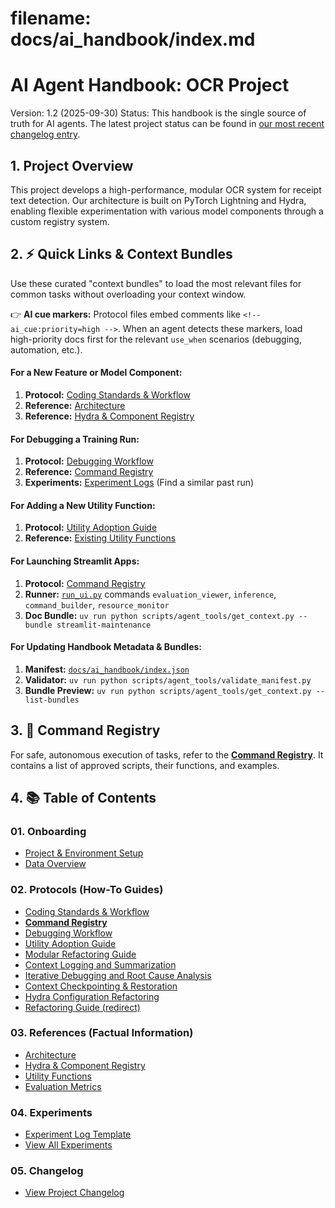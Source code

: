 # **filename: docs/ai_handbook/index.md**

# **AI Agent Handbook: OCR Project**

Version: 1.2 (2025-09-30)
Status: This handbook is the single source of truth for AI agents. The latest project status can be found in [our most recent changelog entry](./05_changelog/2025-09-29_legacy-ui-cleanup.md).

## **1. Project Overview**

This project develops a high-performance, modular OCR system for receipt text detection. Our architecture is built on PyTorch Lightning and Hydra, enabling flexible experimentation with various model components through a custom registry system.

## **2. ⚡ Quick Links & Context Bundles**

Use these curated "context bundles" to load the most relevant files for common tasks without overloading your context window.

👉 **AI cue markers:** Protocol files embed comments like `<!-- ai_cue:priority=high -->`. When an agent detects these markers, load high-priority docs first for the relevant `use_when` scenarios (debugging, automation, etc.).

#### **For a New Feature or Model Component:**

1. **Protocol:** [Coding Standards & Workflow](./02_protocols/01_coding_standards.md)
2. **Reference:** [Architecture](./03_references/01_architecture.md)
3. **Reference:** [Hydra & Component Registry](./03_references/02_hydra_and_registry.md)

#### **For Debugging a Training Run:**

1. **Protocol:** [Debugging Workflow](./02_protocols/03_debugging_workflow.md)
2. **Reference:** [Command Registry](./02_protocols/02_command_registry.md)
3. **Experiments:** [Experiment Logs](./04_experiments/) (Find a similar past run)

#### **For Adding a New Utility Function:**

1. **Protocol:** [Utility Adoption Guide](./02_protocols/04_utility_adoption.md)
2. **Reference:** [Existing Utility Functions](./03_references/03_utility_functions.md)

#### **For Launching Streamlit Apps:**

1. **Protocol:** [Command Registry](./02_protocols/02_command_registry.md)
2. **Runner:** [`run_ui.py`](../run_ui.py) commands `evaluation_viewer`, `inference`, `command_builder`, `resource_monitor`
3. **Doc Bundle:** `uv run python scripts/agent_tools/get_context.py --bundle streamlit-maintenance`

#### **For Updating Handbook Metadata & Bundles:**

1. **Manifest:** [`docs/ai_handbook/index.json`](./index.json)
2. **Validator:** `uv run python scripts/agent_tools/validate_manifest.py`
3. **Bundle Preview:** `uv run python scripts/agent_tools/get_context.py --list-bundles`

## **3. 🤖 Command Registry**

For safe, autonomous execution of tasks, refer to the [**Command Registry**](./02_protocols/02_command_registry.md). It contains a list of approved scripts, their functions, and examples.

## **4. 📚 Table of Contents**

### **01. Onboarding**

* [Project & Environment Setup](./01_onboarding/01_setup_and_tooling.md)
* [Data Overview](./01_onboarding/02_data_overview.md)

### **02. Protocols (How-To Guides)**

* [Coding Standards & Workflow](./02_protocols/01_coding_standards.md)
* [**Command Registry**](./02_protocols/02_command_registry.md)
* [Debugging Workflow](./02_protocols/03_debugging_workflow.md)
* [Utility Adoption Guide](./02_protocols/04_utility_adoption.md)
* [Modular Refactoring Guide](./02_protocols/05_modular_refactor.md)
* [Context Logging and Summarization](./02_protocols/06_context_logging.md)
* [Iterative Debugging and Root Cause Analysis](./02_protocols/07_iterative_debugging.md)
* [Context Checkpointing & Restoration](./02_protocols/08_context_checkpointing.md)
* [Hydra Configuration Refactoring](./02_protocols/09_hydra_config_refactoring.md)
* [Refactoring Guide (redirect)](./02_protocols/10_refactoring_guide.md)

### **03. References (Factual Information)**

* [Architecture](./03_references/01_architecture.md)
* [Hydra & Component Registry](./03_references/02_hydra_and_registry.md)
* [Utility Functions](./03_references/03_utility_functions.md)
* [Evaluation Metrics](./03_references/04_evaluation_metrics.md)

### **04. Experiments**

* [Experiment Log Template](./04_experiments/TEMPLATE.md)
* [View All Experiments](./04_experiments/)

### **05. Changelog**

* [View Project Changelog](./05_changelog/)
